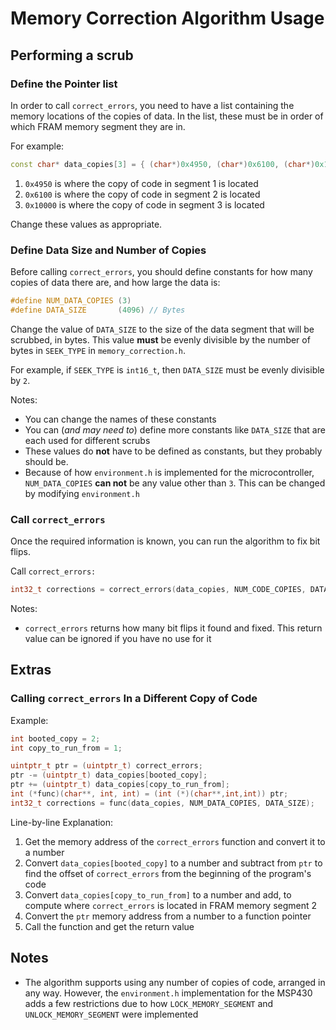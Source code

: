 
# Memory Correction Algorithm Usage

## Performing a scrub

### Define the Pointer list

In order to call `correct_errors`, you need to have a list containing the
memory locations of the copies of data. In the list, these must be
in order of which FRAM memory segment they are in.

For example:

```c++
const char* data_copies[3] = { (char*)0x4950, (char*)0x6100, (char*)0x10000 };
```

1. `0x4950` is where the copy of code in segment 1 is located
2. `0x6100` is where the copy of code in segment 2 is located
3. `0x10000` is where the copy of code in segment 3 is located

Change these values as appropriate.

### Define Data Size and Number of Copies

Before calling `correct_errors`, you should define constants for
how many copies of data there are, and how large the data is:

```c++
#define NUM_DATA_COPIES (3)
#define DATA_SIZE       (4096) // Bytes
```

Change the value of `DATA_SIZE` to the size of the data segment that will be scrubbed, in bytes.
This value **must** be evenly divisible by the number of bytes in `SEEK_TYPE` in `memory_correction.h`.

For example, if `SEEK_TYPE` is `int16_t`, then `DATA_SIZE` must be evenly divisible by `2`.

Notes:
* You can change the names of these constants
* You can (*and may need to*) define more constants like `DATA_SIZE` that are each used
for different scrubs
* These values do **not** have to be defined as constants, but they probably should be.
* Because of how `environment.h` is implemented for the microcontroller,
`NUM_DATA_COPIES` **can not** be any value other than `3`. This can be changed
by modifying `environment.h`

### Call `correct_errors`

Once the required information is known, you can run the algorithm to fix bit flips.

Call `correct_errors:`

```c++
int32_t corrections = correct_errors(data_copies, NUM_CODE_COPIES, DATA_SIZE);
```

Notes:
* `correct_errors` returns how many bit flips it found and fixed.
This return value can be ignored if you have no use for it

## Extras

### Calling `correct_errors` In a Different Copy of Code

Example:

```c++
int booted_copy = 2;
int copy_to_run_from = 1;

uintptr_t ptr = (uintptr_t) correct_errors;
ptr -= (uintptr_t) data_copies[booted_copy];
ptr += (uintptr_t) data_copies[copy_to_run_from];
int (*func)(char**, int, int) = (int (*)(char**,int,int)) ptr;
int32_t corrections = func(data_copies, NUM_DATA_COPIES, DATA_SIZE);
```

Line-by-line Explanation:
1. Get the memory address of the `correct_errors` function and convert it to a number
2. Convert `data_copies[booted_copy]` to a number and subtract from `ptr` to find the offset
of `correct_errors` from the beginning of the program's code
3. Convert `data_copies[copy_to_run_from]` to a number and add, to compute where `correct_errors` is
located in FRAM memory segment 2
4. Convert the `ptr` memory address from a number to a function pointer
5. Call the function and get the return value

## Notes

* The algorithm supports using any number of copies of code, arranged in any way.
However, the `environment.h` implementation for the MSP430 adds a few restrictions
due to how `LOCK_MEMORY_SEGMENT` and `UNLOCK_MEMORY_SEGMENT` were implemented